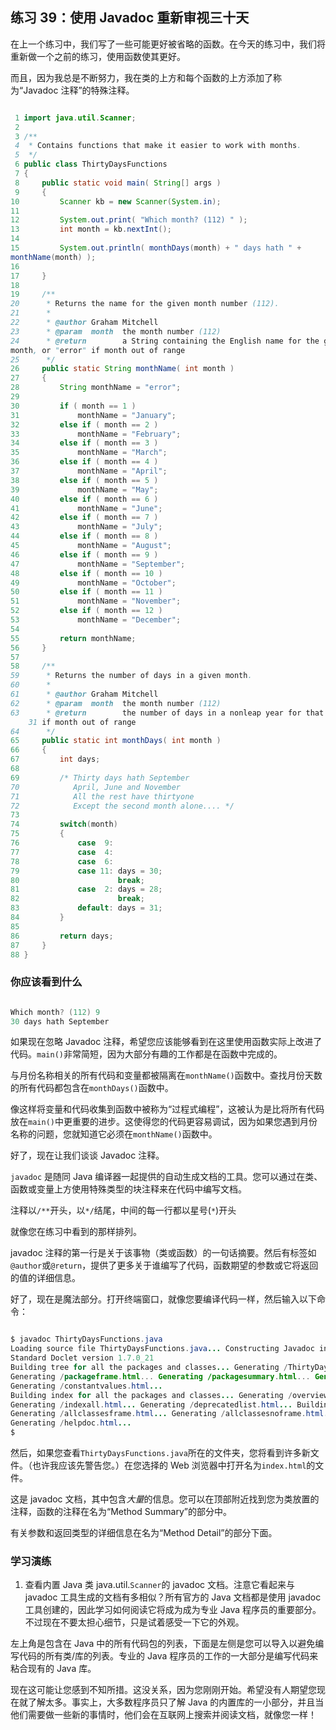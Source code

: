 ## 练习 39：使用 Javadoc 重新审视三十天

在上一个练习中，我们写了一些可能更好被省略的函数。在今天的练习中，我们将重新做一个之前的练习，使用函数使其更好。

而且，因为我总是不断努力，我在类的上方和每个函数的上方添加了称为“Javadoc 注释”的特殊注释。

```java

 1 import java.util.Scanner;
 2 
 3 /**
 4  * Contains functions that make it easier to work with months.
 5  */
 6 public class ThirtyDaysFunctions
 7 {
 8     public static void main( String[] args )
 9     {
10         Scanner kb = new Scanner(System.in);
11 
12         System.out.print( "Which month? (1­12) " );
13         int month = kb.nextInt();
14 
15         System.out.println( monthDays(month) + " days hath " + 
monthName(month) );
16 
17     }
18 
19     /**
20      * Returns the name for the given month number (1­12).
21      *
22      * @author Graham Mitchell
23      * @param  month  the month number (1­12)
24      * @return        a String containing the English name for the given 
month, or "error" if month out of range
25      */
26     public static String monthName( int month )
27     {
28         String monthName = "error";
29 
30         if ( month == 1 )
31             monthName = "January";
32         else if ( month == 2 )
33             monthName = "February";
34         else if ( month == 3 )
35             monthName = "March";
36         else if ( month == 4 )
37             monthName = "April";
38         else if ( month == 5 )
39             monthName = "May";
40         else if ( month == 6 )
41             monthName = "June";
42         else if ( month == 7 )
43             monthName = "July";
44         else if ( month == 8 )
45             monthName = "August";
46         else if ( month == 9 )
47             monthName = "September";
48         else if ( month == 10 )
49             monthName = "October";
50         else if ( month == 11 )
51             monthName = "November";
52         else if ( month == 12 )
53             monthName = "December";
54 
55         return monthName;
56     }
57 
58     /**
59      * Returns the number of days in a given month.
60      *
61      * @author Graham Mitchell
62      * @param  month  the month number (1­12)
63      * @return        the number of days in a non­leap year for that month, or
    31 if month out of range
64      */
65     public static int monthDays( int month )
66     {
67         int days;
68 
69         /* Thirty days hath September
70            April, June and November
71            All the rest have thirty­one
72            Except the second month alone.... */
73 
74         switch(month)
75         {
76             case  9:
77             case  4:
78             case  6:
79             case 11: days = 30;
80                      break;
81             case  2: days = 28;
82                      break;
83             default: days = 31;
84         }
85 
86         return days;
87     }
88 }
```

### 你应该看到什么

```java

Which month? (1­12) 9
30 days hath September
```

如果现在忽略 Javadoc 注释，希望您应该能够看到在这里使用函数实际上改进了代码。`main()`非常简短，因为大部分有趣的工作都是在函数中完成的。

与月份名称相关的所有代码和变量都被隔离在`monthName()`函数中。查找月份天数的所有代码都包含在`monthDays()`函数中。

像这样将变量和代码收集到函数中被称为“过程式编程”，这被认为是比将所有代码放在`main()`中更重要的进步。这使得您的代码更容易调试，因为如果您遇到月份名称的问题，您就知道它必须在`monthName()`函数中。

好了，现在让我们谈谈 Javadoc 注释。

`javadoc` 是随同 Java 编译器一起提供的自动生成文档的工具。您可以通过在类、函数或变量上方使用特殊类型的块注释来在代码中编写文档。

注释以`/**`开头，以`*/`结尾，中间的每一行都以星号(`*`)开头

就像您在练习中看到的那样排列。

javadoc 注释的第一行是关于该事物（类或函数）的一句话摘要。然后有标签如`@author`或`@return`，提供了更多关于谁编写了代码，函数期望的参数或它将返回的值的详细信息。

好了，现在是魔法部分。打开终端窗口，就像您要编译代码一样，然后输入以下命令：

```java

$ javadoc ThirtyDaysFunctions.java
Loading source file ThirtyDaysFunctions.java... Constructing Javadoc information...
Standard Doclet version 1.7.0_21
Building tree for all the packages and classes... Generating /ThirtyDaysFunctions.html...
Generating /package­frame.html... Generating /package­summary.html... Generating /package­tree.html...
Generating /constant­values.html...
Building index for all the packages and classes... Generating /overview­tree.html...
Generating /index­all.html... Generating /deprecated­list.html... Building index for all classes...
Generating /allclasses­frame.html... Generating /allclasses­noframe.html... Generating /index.html...
Generating /help­doc.html...
$
```

然后，如果您查看`ThirtyDaysFunctions.java`所在的文件夹，您将看到许多新文件。（也许我应该先警告您。）在您选择的 Web 浏览器中打开名为`index.html`的文件。

这是 javadoc 文档，其中包含*大量*的信息。您可以在顶部附近找到您为类放置的注释，函数的注释在名为“Method Summary”的部分中。

有关参数和返回类型的详细信息在名为“Method Detail”的部分下面。

### 学习演练

1. 查看内置 Java 类 java.util.`Scanner`的 javadoc 文档。注意它看起来与 javadoc 工具生成的文档有多相似？所有官方的 Java 文档都是使用 javadoc 工具创建的，因此学习如何阅读它将成为成为专业 Java 程序员的重要部分。不过现在不要太担心细节，只是试着感受一下它的外观。

左上角是包含在 Java 中的所有代码包的列表，下面是左侧是您可以导入以避免编写代码的所有类/库的列表。专业的 Java 程序员的工作的一大部分是编写代码来粘合现有的 Java 库。

现在这可能让您感到不知所措。这没关系，因为您刚刚开始。希望没有人期望您现在就了解太多。事实上，大多数程序员只了解 Java 的内置库的一小部分，并且当他们需要做一些新的事情时，他们会在互联网上搜索并阅读文档，就像您一样！


